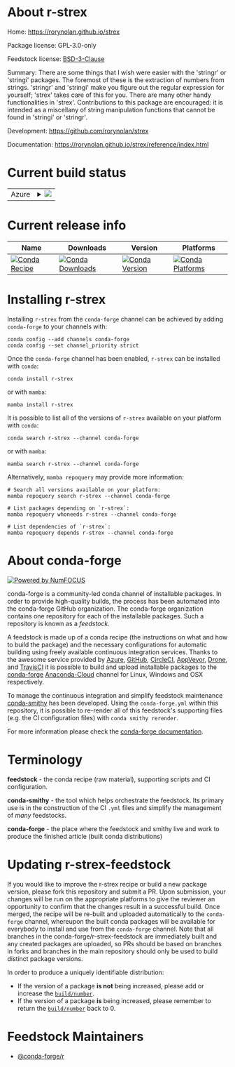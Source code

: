 About r-strex
=============

Home: https://rorynolan.github.io/strex

Package license: GPL-3.0-only

Feedstock license: [BSD-3-Clause](https://github.com/conda-forge/r-strex-feedstock/blob/main/LICENSE.txt)

Summary: There are some things that I wish were easier with the 'stringr' or 'stringi' packages. The foremost of these is the extraction of numbers from strings. 'stringr' and 'stringi' make you figure out the regular expression for yourself; 'strex' takes care of this for you. There are many other handy functionalities in 'strex'. Contributions to this package are encouraged: it is intended as a miscellany of string manipulation functions that cannot be found in 'stringi' or 'stringr'.

Development: https://github.com/rorynolan/strex

Documentation: https://rorynolan.github.io/strex/reference/index.html

Current build status
====================


<table>
    
  <tr>
    <td>Azure</td>
    <td>
      <details>
        <summary>
          <a href="https://dev.azure.com/conda-forge/feedstock-builds/_build/latest?definitionId=6333&branchName=main">
            <img src="https://dev.azure.com/conda-forge/feedstock-builds/_apis/build/status/r-strex-feedstock?branchName=main">
          </a>
        </summary>
        <table>
          <thead><tr><th>Variant</th><th>Status</th></tr></thead>
          <tbody><tr>
              <td>linux_64_r_base4.1</td>
              <td>
                <a href="https://dev.azure.com/conda-forge/feedstock-builds/_build/latest?definitionId=6333&branchName=main">
                  <img src="https://dev.azure.com/conda-forge/feedstock-builds/_apis/build/status/r-strex-feedstock?branchName=main&jobName=linux&configuration=linux%20linux_64_r_base4.1" alt="variant">
                </a>
              </td>
            </tr><tr>
              <td>linux_64_r_base4.2</td>
              <td>
                <a href="https://dev.azure.com/conda-forge/feedstock-builds/_build/latest?definitionId=6333&branchName=main">
                  <img src="https://dev.azure.com/conda-forge/feedstock-builds/_apis/build/status/r-strex-feedstock?branchName=main&jobName=linux&configuration=linux%20linux_64_r_base4.2" alt="variant">
                </a>
              </td>
            </tr><tr>
              <td>osx_64_r_base4.1</td>
              <td>
                <a href="https://dev.azure.com/conda-forge/feedstock-builds/_build/latest?definitionId=6333&branchName=main">
                  <img src="https://dev.azure.com/conda-forge/feedstock-builds/_apis/build/status/r-strex-feedstock?branchName=main&jobName=osx&configuration=osx%20osx_64_r_base4.1" alt="variant">
                </a>
              </td>
            </tr><tr>
              <td>osx_64_r_base4.2</td>
              <td>
                <a href="https://dev.azure.com/conda-forge/feedstock-builds/_build/latest?definitionId=6333&branchName=main">
                  <img src="https://dev.azure.com/conda-forge/feedstock-builds/_apis/build/status/r-strex-feedstock?branchName=main&jobName=osx&configuration=osx%20osx_64_r_base4.2" alt="variant">
                </a>
              </td>
            </tr><tr>
              <td>win_64</td>
              <td>
                <a href="https://dev.azure.com/conda-forge/feedstock-builds/_build/latest?definitionId=6333&branchName=main">
                  <img src="https://dev.azure.com/conda-forge/feedstock-builds/_apis/build/status/r-strex-feedstock?branchName=main&jobName=win&configuration=win%20win_64_" alt="variant">
                </a>
              </td>
            </tr>
          </tbody>
        </table>
      </details>
    </td>
  </tr>
</table>

Current release info
====================

| Name | Downloads | Version | Platforms |
| --- | --- | --- | --- |
| [![Conda Recipe](https://img.shields.io/badge/recipe-r--strex-green.svg)](https://anaconda.org/conda-forge/r-strex) | [![Conda Downloads](https://img.shields.io/conda/dn/conda-forge/r-strex.svg)](https://anaconda.org/conda-forge/r-strex) | [![Conda Version](https://img.shields.io/conda/vn/conda-forge/r-strex.svg)](https://anaconda.org/conda-forge/r-strex) | [![Conda Platforms](https://img.shields.io/conda/pn/conda-forge/r-strex.svg)](https://anaconda.org/conda-forge/r-strex) |

Installing r-strex
==================

Installing `r-strex` from the `conda-forge` channel can be achieved by adding `conda-forge` to your channels with:

```
conda config --add channels conda-forge
conda config --set channel_priority strict
```

Once the `conda-forge` channel has been enabled, `r-strex` can be installed with `conda`:

```
conda install r-strex
```

or with `mamba`:

```
mamba install r-strex
```

It is possible to list all of the versions of `r-strex` available on your platform with `conda`:

```
conda search r-strex --channel conda-forge
```

or with `mamba`:

```
mamba search r-strex --channel conda-forge
```

Alternatively, `mamba repoquery` may provide more information:

```
# Search all versions available on your platform:
mamba repoquery search r-strex --channel conda-forge

# List packages depending on `r-strex`:
mamba repoquery whoneeds r-strex --channel conda-forge

# List dependencies of `r-strex`:
mamba repoquery depends r-strex --channel conda-forge
```


About conda-forge
=================

[![Powered by
NumFOCUS](https://img.shields.io/badge/powered%20by-NumFOCUS-orange.svg?style=flat&colorA=E1523D&colorB=007D8A)](https://numfocus.org)

conda-forge is a community-led conda channel of installable packages.
In order to provide high-quality builds, the process has been automated into the
conda-forge GitHub organization. The conda-forge organization contains one repository
for each of the installable packages. Such a repository is known as a *feedstock*.

A feedstock is made up of a conda recipe (the instructions on what and how to build
the package) and the necessary configurations for automatic building using freely
available continuous integration services. Thanks to the awesome service provided by
[Azure](https://azure.microsoft.com/en-us/services/devops/), [GitHub](https://github.com/),
[CircleCI](https://circleci.com/), [AppVeyor](https://www.appveyor.com/),
[Drone](https://cloud.drone.io/welcome), and [TravisCI](https://travis-ci.com/)
it is possible to build and upload installable packages to the
[conda-forge](https://anaconda.org/conda-forge) [Anaconda-Cloud](https://anaconda.org/)
channel for Linux, Windows and OSX respectively.

To manage the continuous integration and simplify feedstock maintenance
[conda-smithy](https://github.com/conda-forge/conda-smithy) has been developed.
Using the ``conda-forge.yml`` within this repository, it is possible to re-render all of
this feedstock's supporting files (e.g. the CI configuration files) with ``conda smithy rerender``.

For more information please check the [conda-forge documentation](https://conda-forge.org/docs/).

Terminology
===========

**feedstock** - the conda recipe (raw material), supporting scripts and CI configuration.

**conda-smithy** - the tool which helps orchestrate the feedstock.
                   Its primary use is in the construction of the CI ``.yml`` files
                   and simplify the management of *many* feedstocks.

**conda-forge** - the place where the feedstock and smithy live and work to
                  produce the finished article (built conda distributions)


Updating r-strex-feedstock
==========================

If you would like to improve the r-strex recipe or build a new
package version, please fork this repository and submit a PR. Upon submission,
your changes will be run on the appropriate platforms to give the reviewer an
opportunity to confirm that the changes result in a successful build. Once
merged, the recipe will be re-built and uploaded automatically to the
`conda-forge` channel, whereupon the built conda packages will be available for
everybody to install and use from the `conda-forge` channel.
Note that all branches in the conda-forge/r-strex-feedstock are
immediately built and any created packages are uploaded, so PRs should be based
on branches in forks and branches in the main repository should only be used to
build distinct package versions.

In order to produce a uniquely identifiable distribution:
 * If the version of a package **is not** being increased, please add or increase
   the [``build/number``](https://docs.conda.io/projects/conda-build/en/latest/resources/define-metadata.html#build-number-and-string).
 * If the version of a package **is** being increased, please remember to return
   the [``build/number``](https://docs.conda.io/projects/conda-build/en/latest/resources/define-metadata.html#build-number-and-string)
   back to 0.

Feedstock Maintainers
=====================

* [@conda-forge/r](https://github.com/conda-forge/r/)

